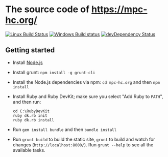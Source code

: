 # The source code of <https://mpc-hc.org/>

[![Linux Build Status](https://img.shields.io/travis/mpc-hc/mpc-hc.org/master.svg?label=Linux%20build)](https://travis-ci.org/mpc-hc/mpc-hc.org)
[![Windows Build status](https://img.shields.io/appveyor/ci/XhmikosR/mpc-hc-org/master.svg?label=Windows%20build)](https://ci.appveyor.com/project/XhmikosR/mpc-hc-org/branch/master)
[![devDependency Status](https://img.shields.io/david/dev/mpc-hc/mpc-hc.org.svg)](https://david-dm.org/mpc-hc/mpc-hc.org#info=devDependencies)

## Getting started

* Install [Node.js](https://nodejs.org/)
* Install grunt: `npm install -g grunt-cli`
* Install the Node.js dependencies via npm: `cd mpc-hc.org` and then `npm install`
* Install Ruby and Ruby DevKit; make sure you select "Add Ruby to `PATH`", and then run:

  ```shell
  cd C:\RubyDevKit
  ruby dk.rb init
  ruby dk.rb install
  ```

* Run `gem install bundle` and then `bundle install`
* Run `grunt build` to build the static site, `grunt` to build and watch for changes (`http://localhost:8000/`). Run `grunt --help` to see all the available tasks.
